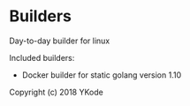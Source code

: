 # Builders

Day-to-day builder for linux

Included builders:

- Docker builder for static golang version 1.10

Copyright (c) 2018 YKode
